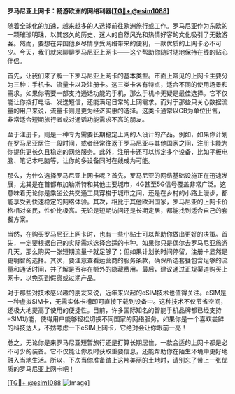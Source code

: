 **罗马尼亚上网卡：畅游欧洲的网络利器[[TG💪+ @esim1088](https://t.me/s/esim1088)]**

随着全球化的加速，越来越多的人选择前往欧洲旅行或工作。罗马尼亚作为东欧的一颗璀璨明珠，以其悠久的历史、迷人的自然风光和热情好客的文化吸引了无数游客。然而，要想在异国他乡尽情享受网络带来的便利，一款优质的上网卡必不可少。今天，我们就来聊聊罗马尼亚上网卡——这个帮助你随时随地保持在线的贴心伴侣。

首先，让我们来了解一下罗马尼亚上网卡的基本类型。市面上常见的上网卡主要分为三种：手机卡、流量卡以及注册卡。这三类卡各有特点，适合不同的使用场景和需求。如果你需要一部支持通话功能的手机，那么手机卡无疑是最佳选择。它不仅能让你拨打电话、发送短信，还能满足日常的上网需求。而对于那些只关心数据流量的用户来说，流量卡则是更为经济实惠的选择。这类卡通常以GB为单位出售，非常适合短期旅行者或对通话功能需求不高的朋友。

至于注册卡，则是一种专为需要长期稳定上网的人设计的产品。例如，如果你计划在罗马尼亚居住一段时间，或者经常往返于罗马尼亚与其他国家之间，注册卡能为你提供更长久且稳定的网络服务。此外，注册卡还可以绑定多个设备，比如平板电脑、笔记本电脑等，让你的多设备同时在线成为可能。

那么，为什么选择罗马尼亚上网卡呢？首先，罗马尼亚的网络基础设施正在迅速发展，尤其是在首都布加勒斯特和其他主要城市，4G甚至5G信号覆盖非常广泛。这意味着无论你是乘坐公共交通工具穿梭于城市之间，还是在乡村的小路上漫步，都能享受到快速稳定的网络体验。其次，相比于其他欧洲国家，罗马尼亚的上网卡价格相对亲民，性价比极高。无论是短期访问还是长期定居，都能找到适合自己的套餐方案。

当然，在购买罗马尼亚上网卡时，也有一些小贴士可以帮助你做出更好的决策。首先，一定要根据自己的实际需求选择合适的卡种。如果你只是偶尔去罗马尼亚旅游几天，那么购买一张短期流量卡就足够了；但如果计划长时间停留，注册卡显然是更明智的选择。其次，要注意查看运营商的服务条款，确保所选套餐包含足够的流量和通话时间，并了解是否存在额外的隐藏费用。最后，建议通过正规渠道购买上网卡，以免买到假货或过期产品。

对于那些对技术感兴趣的朋友来说，近年来兴起的eSIM技术也值得关注。eSIM是一种虚拟SIM卡，无需实体卡槽即可直接下载到设备中。这种技术不仅节省空间，还极大地提高了使用的便捷性。目前，许多国际知名的智能手机品牌都已经支持eSIM功能，使得用户能够轻松切换不同国家的网络服务。如果你是一个喜欢尝鲜的科技达人，不妨考虑一下eSIM上网卡，它绝对会让你眼前一亮！

总之，无论你是来罗马尼亚短暂旅行还是打算长期居住，一款合适的上网卡都是必不可少的装备。它不仅能让你及时获取重要信息，还能帮助你在陌生环境中更好地融入当地生活。所以，下次当你准备踏上这片美丽的土地时，请别忘了带上一张优质的罗马尼亚上网卡吧！

[[TG💪+ @esim1088](https://t.me/s/esim1088) ![Image](https://i.postimg.cc/4NQfJmqS/Snipaste-2025-05-13-00-14-12.png)]